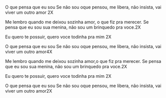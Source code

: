 O que pensa que eu sou
Se não sou oque pensou, me libera, não insista,
vai viver um outro amor 2X

Me lembro quando me deixou sozinha amor, o que fiz pra merecer.
Se pensa que eu sou sua menina, não sou um brinquedo pra voce.2X

Eu quero te possuir, quero voce todinha pra mim 2X

O que pensa que eu sou
Se não sou oque pensou, me libera, não insista,
vai viver um outro amor4X

Me lembro quando me deixou sozinha amor,o que fiz pra merecer.
Se pensa que eu sou sua menina, não sou um brinquedo pra voce.2X

Eu quero te possuir, quero voce todinha pra mim 2X

O que pensa que eu sou
Se não sou oque pensou, me libera, não insista,
vai viver um outro amor2X
